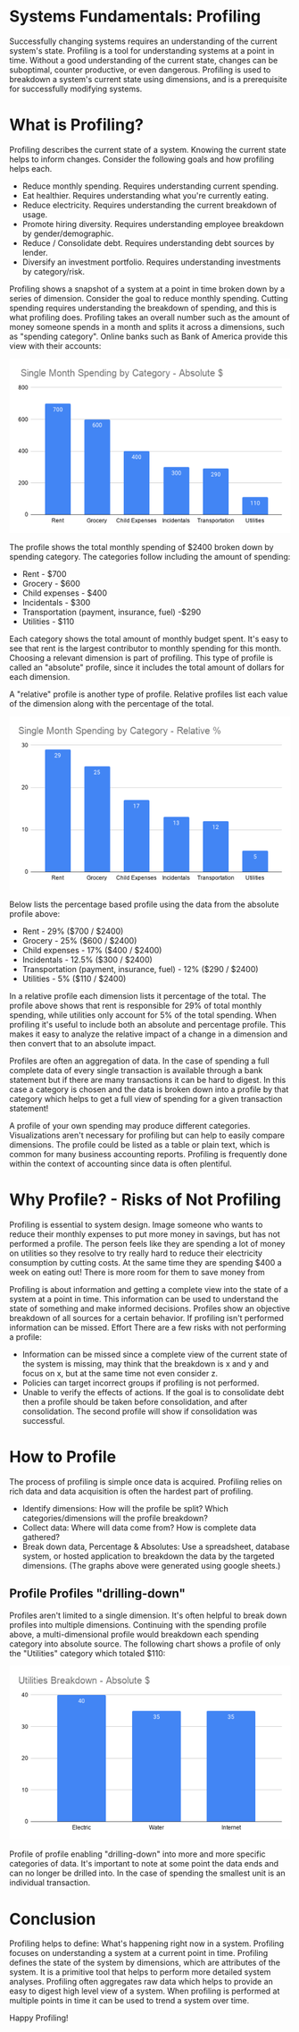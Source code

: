 # Systems Fundamentals: Profiling

Successfully changing systems requires an understanding of the current system's state. Profiling is a tool for understanding systems at a point in time. Without a good understanding of the current state, changes can be suboptimal, counter productive, or even dangerous. Profiling is used to breakdown a system's current state using dimensions, and is a prerequisite for successfully modifying systems.

# What is Profiling?

Profiling describes the current state of a system. Knowing the current state helps to inform changes. Consider the following goals and how profiling helps each.

- Reduce monthly spending. Requires understanding current spending.
- Eat healthier. Requires understanding what you're currently eating.
- Reduce electricity. Requires understanding the current breakdown of usage.
- Promote hiring diversity. Requires understanding employee breakdown by gender/demographic.
- Reduce / Consolidate debt. Requires understanding debt sources by lender.
- Diversify an investment portfolio. Requires understanding investments by category/risk.

Profiling shows a snapshot of a system at a point in time broken down by a series of dimension. Consider the goal to reduce monthly spending. Cutting spending requires understanding the breakdown of spending, and this is what profiling does. Profiling takes an overall number such as the amount of money someone spends in a month and splits it across a dimensions, such as "spending category". Online banks such as Bank of America provide this view with their accounts:

<p align="center">
  <img src="static/profile_spending_absolute.png">
</p>

The profile shows the total monthly spending of $2400 broken down by spending category. The categories follow including the amount of spending:

- Rent - $700
- Grocery - $600
- Child expenses - $400
- Incidentals - $300
- Transportation (payment, insurance, fuel) -$290
- Utilities - $110

Each category shows the total amount of monthly budget spent. It's easy to see that rent is the largest contributor to monthly spending for this month. Choosing a relevant dimension is part of profiling. This type of profile is called an "absolute" profile, since it includes the total amount of dollars for each dimension. 

A "relative" profile is another type of profile. Relative profiles list each value of the dimension along with the percentage of the total. 

<p align="center">
  <img src="static/profile_spending_relative.png">
</p>

Below lists the percentage based profile using the data from the absolute profile above:

- Rent - 29% ($700 / $2400)
- Grocery - 25% ($600 / $2400)
- Child expenses - 17% ($400 / $2400)
- Incidentals - 12.5% ($300 / $2400)
- Transportation (payment, insurance, fuel) - 12% ($290 / $2400)
- Utilities - 5% ($110 / $2400)

In a relative profile each dimension lists it percentage of the total. The profile above shows that rent is responsible for 29% of total monthly spending, while utilities only account for 5% of the total spending. When profiling it's useful to include both an absolute and percentage profile. This makes it easy to analyze the relative impact of a change in a dimension and then convert that to an absolute impact.
 
Profiles are often an aggregation of data. In the case of spending a full complete data of every single transaction is available through a bank statement but if there are many transactions it can be hard to digest. In this case a category is chosen and the data is broken down into a profile by that category which helps to get a full view of spending for a given transaction statement!

A profile of your own spending may produce different categories. Visualizations aren't necessary for profiling but can help to easily compare dimensions. The profile could be listed as a table or plain text, which is common for many business accounting reports. Profiling is frequently done within the context of accounting since data is often plentiful.

# Why Profile? - Risks of Not Profiling

Profiling is essential to system design. Image someone who wants to reduce their monthly expenses to put more money in savings, but has not performed a profile. The person feels like they are spending a lot of money on utilities so they resolve to try really hard to reduce their electricity consumption by cutting costs. At the same time they are spending $400 a week on eating out! There is more room for them to save money from 

Profiling is about information and getting a complete view into the state of a system at a point in time. This information can be used to understand the state of something and make informed decisions. Profiles show an objective breakdown of all sources for a certain behavior. If profiling isn't performed information can be missed. Effort There are a few risks with not performing a profile:

- Information can be missed since a complete view of the current state of the system is missing, may think that the breakdown is x and y and focus on x, but at the same time not even consider z.
- Policies can target incorrect groups if profiling is not performed. 
- Unable to verify the effects of actions. If the goal is to consolidate debt then a profile should be taken before consolidation, and after consolidation. The second profile will show if consolidation was successful.

# How to Profile

The process of profiling is simple once data is acquired. Profiling relies on rich data and data acquisition is often the hardest part of profiling.

- Identify dimensions: How will the profile be split? Which categories/dimensions will the profile breakdown?
- Collect data: Where will data come from? How is complete data gathered? 
- Break down data, Percentage & Absolutes: Use a spreadsheet, database system, or hosted application to breakdown the data by the targeted dimensions. (The graphs above were generated using google sheets.)

## Profile Profiles "drilling-down"

Profiles aren't limited to a single dimension. It's often helpful to break down profiles into multiple dimensions. Continuing with the spending profile above, a multi-dimensional profile would breakdown each spending category into absolute source. The following chart shows a profile of only the "Utilities" category which totaled $110:

<p align="center">
  <img src="static/profile_spending_utilities_absolute.png">
</p>

Profile of profile enabling "drilling-down" into more and more specific categories of data. It's important to note at some point the data ends and can no longer be drilled into. In the case of spending the smallest unit is an individual transaction.

# Conclusion

Profiling helps to define: What's happening right now in a system. Profiling focuses on understanding a system at a current point in time. Profiling defines the state of the system by dimensions, which are attributes of the system. It is a primitive tool that helps to perform more detailed system analyses. Profiling often aggregates raw data which helps to provide an easy to digest high level view of a system. When profiling is performed at multiple points in time it can be used to trend a system over time. 

Happy Profiling!
